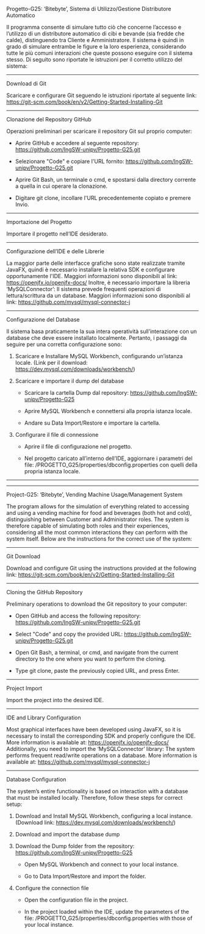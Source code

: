 Progetto-G25: ‘Bitebyte’, Sistema di Utilizzo/Gestione Distributore Automatico

Il programma consente di simulare tutto ciò che concerne l’accesso e l’utilizzo di un distributore automatico di cibi e bevande (sia fredde che calde), distinguendo tra Cliente e Amministratore. Il sistema è quindi in grado di simulare entrambe le figure e la loro esperienza, considerando tutte le più comuni interazioni che queste possono eseguire con il sistema stesso.
Di seguito sono riportate le istruzioni per il corretto utilizzo del sistema:
________________________________________
Download di Git

Scaricare e configurare Git seguendo le istruzioni riportate al seguente link:
https://git-scm.com/book/en/v2/Getting-Started-Installing-Git
________________________________________
Clonazione del Repository GitHub

Operazioni preliminari per scaricare il repository Git sul proprio computer:

  -	 Aprire GitHub e accedere al seguente repository: https://github.com/IngSW-unipv/Progetto-G25.git

  -	 Selezionare "Code" e copiare l'URL fornito: https://github.com/IngSW-unipv/Progetto-G25.git

  -	 Aprire Git Bash, un terminale o cmd, e spostarsi dalla directory corrente a quella in cui operare la clonazione.

  -	 Digitare git clone, incollare l'URL precedentemente copiato e premere Invio.

________________________________________
Importazione del Progetto

Importare il progetto nell’IDE desiderato.
________________________________________
Configurazione dell’IDE e delle Librerie

La maggior parte delle interfacce grafiche sono state realizzate tramite JavaFX, quindi è necessario installare la relativa SDK e configurare opportunamente l'IDE. Maggiori informazioni sono disponibili al link:
https://openjfx.io/openjfx-docs/
Inoltre, è necessario importare la libreria ‘MySQLConnector’: Il sistema prevede frequenti operazioni di lettura/scrittura da un database. Maggiori informazioni sono disponibili al link:
https://github.com/mysql/mysql-connector-j
________________________________________
Configurazione del Database

Il sistema basa praticamente la sua intera operatività sull’interazione con un database che deve essere installato localmente. Pertanto, i passaggi da seguire per una corretta configurazione sono:
1.	Scaricare e Installare MySQL Workbench, configurando un’istanza locale.
(Link per il download: https://dev.mysql.com/downloads/workbench/)
2.	Scaricare e importare il dump del database
     -	Scaricare la cartella Dump dal repository: https://github.com/IngSW-unipv/Progetto-G25

     -	Aprire MySQL Workbench e connettersi alla propria istanza locale.

     -	Andare su Data Import/Restore e importare la cartella.

4.	Configurare il file di connessione
     -	Aprire il file di configurazione nel progetto.

     -	Nel progetto caricato all’interno dell’IDE, aggiornare i parametri del file:
        /PROGETTO_G25/properties/dbconfig.properties con quelli della propria istanza locale.


---------------------------------------------------------------------------------------------------
---------------------------------------------------------------------------------------------------

Project-G25: ‘Bitebyte’, Vending Machine Usage/Management System

The program allows for the simulation of everything related to accessing and using a vending machine for food and beverages (both hot and cold), distinguishing between Customer and Administrator roles. The system is therefore capable of simulating both roles and their experiences, considering all the most common interactions they can perform with the system itself.
Below are the instructions for the correct use of the system:
________________________________________
Git Download

Download and configure Git using the instructions provided at the following link:
https://git-scm.com/book/en/v2/Getting-Started-Installing-Git
________________________________________
Cloning the GitHub Repository

Preliminary operations to download the Git repository to your computer:

 -	 Open GitHub and access the following repository: https://github.com/IngSW-unipv/Progetto-G25.git

 -	 Select "Code" and copy the provided URL: https://github.com/IngSW-unipv/Progetto-G25.git

 -	 Open Git Bash, a terminal, or cmd, and navigate from the current directory to the one where you want to perform the cloning.

 -	 Type git clone, paste the previously copied URL, and press Enter.

________________________________________
Project Import

Import the project into the desired IDE.
________________________________________
IDE and Library Configuration

Most graphical interfaces have been developed using JavaFX, so it is necessary to install the corresponding SDK and properly configure the IDE. More information is available at:
https://openjfx.io/openjfx-docs/
Additionally, you need to import the ‘MySQLConnector’ library: The system performs frequent read/write operations on a database. More information is available at:
https://github.com/mysql/mysql-connector-j
________________________________________
Database Configuration

The system’s entire functionality is based on interaction with a database that must be installed locally. Therefore, follow these steps for correct setup:
1.	Download and Install MySQL Workbench, configuring a local instance.
(Download link: https://dev.mysql.com/downloads/workbench/)
2.	Download and import the database dump
3.	Download the Dump folder from the repository: https://github.com/IngSW-unipv/Progetto-G25

    -	 Open MySQL Workbench and connect to your local instance.

    -  Go to Data Import/Restore and import the folder.

4.	Configure the connection file
   
    -  Open the configuration file in the project.

    -  In the project loaded within the IDE, update the parameters of the file:
       /PROGETTO_G25/properties/dbconfig.properties with those of your local instance.
